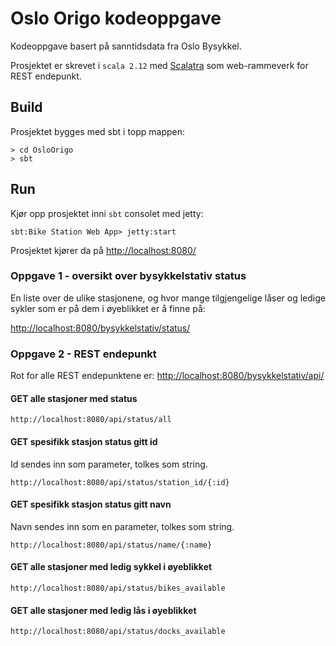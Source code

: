 # Oslo Origo kodeoppgave
Kodeoppgave basert på sanntidsdata fra Oslo Bysykkel.

Prosjektet er skrevet i ```scala 2.12``` med [Scalatra](https://scalatra.org/)  som web-rammeverk for REST endepunkt.

## Build 

Prosjektet bygges med sbt i topp mappen:
```
> cd OsloOrigo
> sbt
```

## Run
Kjør opp prosjektet inni ```sbt``` consolet med jetty:
```
sbt:Bike Station Web App> jetty:start
```

Prosjektet kjører da på [http://localhost:8080/](http://localhost:8080/)

### Oppgave 1 - oversikt over bysykkelstativ status
En liste over de ulike stasjonene, og hvor mange tilgjengelige låser og ledige sykler som er på dem i øyeblikket er å finne på:

[http://localhost:8080/bysykkelstativ/status/](http://localhost:8080/bysykkelstativ/status/)

### Oppgave 2 - REST endepunkt
Rot for alle REST endepunktene er: 
[http://localhost:8080/bysykkelstativ/api/](http://localhost:8080/bysykkelstativ/api/)

#### GET alle stasjoner med status
```
http://localhost:8080/api/status/all
```

#### GET spesifikk stasjon status gitt id
Id sendes inn som parameter, tolkes som string.  
```
http://localhost:8080/api/status/station_id/{:id}
```

#### GET spesifikk stasjon status gitt navn
Navn sendes inn som en parameter, tolkes som string.
```
http://localhost:8080/api/status/name/{:name}
```

#### GET alle stasjoner med ledig sykkel i øyeblikket
```
http://localhost:8080/api/status/bikes_available
```

#### GET alle stasjoner med ledig lås i øyeblikket
```
http://localhost:8080/api/status/docks_available
```
